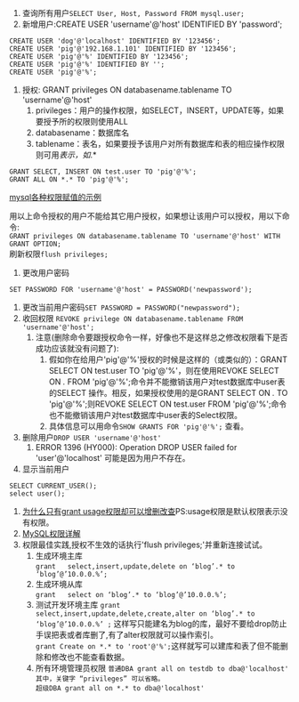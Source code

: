 1. 查询所有用户`SELECT User, Host, Password FROM mysql.user;`     
1. 新增用户:CREATE USER 'username'@'host' IDENTIFIED BY 'password';    

```
CREATE USER 'dog'@'localhost' IDENTIFIED BY '123456';
CREATE USER 'pig'@'192.168.1.101' IDENTIFIED BY '123456';
CREATE USER 'pig'@'%' IDENTIFIED BY '123456';
CREATE USER 'pig'@'%' IDENTIFIED BY '';
CREATE USER 'pig'@'%';
```   

1.  授权: GRANT privileges ON databasename.tablename TO 'username'@'host'   
    1. privileges：用户的操作权限，如SELECT，INSERT，UPDATE等，如果要授予所的权限则使用ALL      
    1. databasename：数据库名
    1. tablename：表名，如果要授予该用户对所有数据库和表的相应操作权限则可用*表示，如*.*

```
GRANT SELECT, INSERT ON test.user TO 'pig'@'%';      
GRANT ALL ON *.* TO 'pig'@'%';      

```

[mysql各种权限赋值的示例](https://www.cnblogs.com/goodhacker/p/3373213.html)            

用以上命令授权的用户不能给其它用户授权，如果想让该用户可以授权，用以下命令:    
`GRANT privileges ON databasename.tablename TO 'username'@'host' WITH GRANT OPTION;`     
刷新权限`flush privileges;`       

1. 更改用户密码     

```
SET PASSWORD FOR 'username'@'host' = PASSWORD('newpassword');
```

1. 更改当前用户密码`SET PASSWORD = PASSWORD("newpassword");`    
1. 收回权限 `REVOKE privilege ON databasename.tablename FROM 'username'@'host';`       
    1. 注意(删除命令要跟授权命令一样，好像也不是这样总之修改权限看下是否成功应该就没有问题了):
        1. 假如你在给用户'pig'@'%'授权的时候是这样的（或类似的）：GRANT SELECT ON test.user TO 'pig'@'%'，则在使用REVOKE SELECT ON *.* FROM 'pig'@'%';命令并不能撤销该用户对test数据库中user表的SELECT 操作。相反，如果授权使用的是GRANT SELECT ON *.* TO 'pig'@'%';则REVOKE SELECT ON test.user FROM 'pig'@'%';命令也不能撤销该用户对test数据库中user表的Select权限。
        1. 具体信息可以用命令`SHOW GRANTS FOR 'pig'@'%';` 查看。    
1. 删除用户`DROP USER 'username'@'host'`     
    1. ERROR 1396 (HY000): Operation DROP USER failed for 'user'@'localhost' 可能是因为用户不存在。  
1. 显示当前用户    
```
SELECT CURRENT_USER();
select user();
```     
1. [为什么只有grant usage权限却可以增删改查](https://blog.csdn.net/ladofwind/article/details/47295425)PS:usage权限是默认权限表示没有权限。   
1. [MySQL权限详解](https://www.cnblogs.com/Csir/p/7889953.html)      
1. 权限最佳实践,授权不生效的话执行'flush privileges;'并重新连接试试。    
    1. 生成环境主库    
    `grant   select,insert,update,delete on ‘blog’.* to ‘blog’@’10.0.0.%’;`     
    1. 生成环境从库      
    `grant   select on ‘blog’.* to ‘blog’@’10.0.0.%’;`       
    1. 测试开发环境主库
    `grant   select,insert,update,delete,create,alter on ‘blog’.* to ‘blog’@’10.0.0.%’ ;` 这样写只能建名为blog的库，最好不要给drop防止手误把表或者库删了,有了alter权限就可以操作索引。    
    `grant Create on *.* to 'root'@'%';`这样就写可以建库和表了但不能删除和修改也不能查看数据。     
    1. 所有环境管理员权限
    `普通DBA grant all on testdb to dba@'localhost'  其中，关键字 “privileges” 可以省略。`    
    `超级DBA grant all on *.* to dba@'localhost'`     
    


